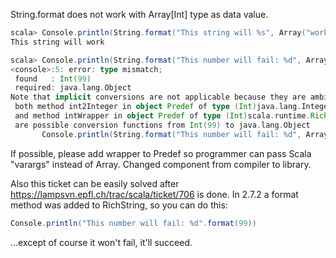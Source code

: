 String.format does not work with Array[Int] type as data value.
```scala
scala> Console.println(String.format("This string will %s", Array("work")))
This string will work

scala> Console.println(String.format("This number will fail: %d", Array(99)))     
<console>:5: error: type mismatch;
 found   : Int(99)
 required: java.lang.Object
Note that implicit conversions are not applicable because they are ambiguous:
 both method int2Integer in object Predef of type (Int)java.lang.Integer
 and method intWrapper in object Predef of type (Int)scala.runtime.RichInt
 are possible conversion functions from Int(99) to java.lang.Object
       Console.println(String.format("This number will fail: %d", Array(99)))
```

If possible, please add wrapper to Predef so programmer can pass Scala "varargs" instead of Array.
Changed component from compiler to library.

Also this ticket can be easily solved after https://lampsvn.epfl.ch/trac/scala/ticket/706 is done.
In 2.7.2 a format method was added to RichString, so you can do this:
```scala
Console.println("This number will fail: %d".format(99))
```
...except of course it won't fail, it'll succeed.
